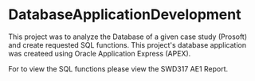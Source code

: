 # DatabaseApplicationDevelopment
This project was to analyze the Database of a given case study (Prosoft) and create requested SQL functions.
This project's database application was createed using Oracle Application Express (APEX).

For to view the SQL functions please view the SWD317 AE1 Report.

